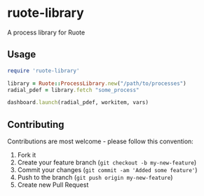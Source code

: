 # ruote-library

A process library for Ruote

## Usage

```ruby
require 'ruote-library'

library = Ruote::ProcessLibrary.new("/path/to/processes")
radial_pdef = library.fetch "some_process"

dashboard.launch(radial_pdef, workitem, vars)
```

## Contributing

Contributions are most welcome - please follow this convention:

1. Fork it
2. Create your feature branch (`git checkout -b my-new-feature`)
3. Commit your changes (`git commit -am 'Added some feature'`)
4. Push to the branch (`git push origin my-new-feature`)
5. Create new Pull Request
